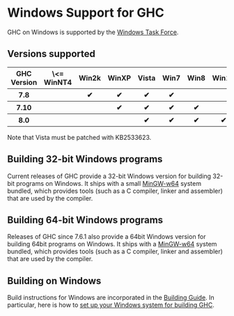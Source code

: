 # Windows Support for GHC



GHC on Windows is supported by the [Windows Task Force](windows-task-force).


## Versions supported


<table><tr><th> GHC Version </th>
<th> \<= WinNT4 </th>
<th> Win2k </th>
<th> WinXP </th>
<th> Vista </th>
<th> Win7 </th>
<th> Win8 </th>
<th> Win10 
</th></tr>
<tr><th> 7.8         </th>
<th>             </th>
<th>  ✔      </th>
<th>  ✔      </th>
<th>  ✔      </th>
<th>  ✔     </th>
<th>        </th>
<th>         
</th></tr>
<tr><th> 7.10        </th>
<th>             </th>
<th>         </th>
<th>  ✔      </th>
<th>  ✔      </th>
<th>  ✔     </th>
<th>  ✔     </th>
<th>         
</th></tr>
<tr><th> 8.0         </th>
<th>             </th>
<th>         </th>
<th>         </th>
<th>  ✔      </th>
<th>  ✔     </th>
<th>  ✔     </th>
<th>  ✔      
</th></tr></table>



Note that Vista must be patched with KB2533623.


## Building 32-bit Windows programs



Current releases of GHC provide a 32-bit Windows version for building 32-bit programs on Windows. It ships with a small [
MinGW-w64](http://mingw-w64.sourceforge.net/) system bundled, which provides tools (such as a C compiler, linker and assembler) that are used by the compiler.


## Building 64-bit Windows programs



Releases of GHC since 7.6.1 also provide a 64bit Windows version for building 64bit programs on Windows. It ships with a [
MinGW-w64](http://mingw-w64.sourceforge.net/) system bundled, which provides tools (such as a C compiler, linker and assembler) that are used by the compiler.


## Building on Windows



Build instructions for Windows are incorporated in the [Building Guide](building).  In particular, here is how to [set up your Windows system for building GHC](building/preparation/windows).


